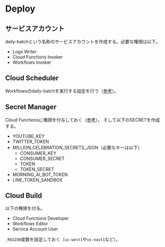 # Deploy
## サービスアカウント
daily-batchという名称のサービスアカウントを作成する。必要な権限は以下。

* Logs Writer
* Cloud Functions Invoker
* Workflows Invoker

## Cloud Scheduler
Workflowsのdaily-batchを実行する設定を行う（[参考](https://cloud.google.com/workflows/docs/schedule-workflow)）。

## Secret Manager
Cloud Functionsに権限を付与しておく（[参考](https://cloud.google.com/functions/docs/configuring/secrets)）。
そして以下のSECRETを作成する。

* YOUTUBE\_KEY
* TWITTER\_TOKEN
* MILLION\_CELEBRATION\_SECRETS\_JSON（必要なキーは以下）
  * CONSUMER\_KEY
  * CONSUMER\_SECRET
  * TOKEN
  * TOKEN\_SECRET
* MORNING\_AI\_BOT\_TOKEN
* LINE\_TOKEN\_SANDBOX

## Cloud Build
以下の権限を付与。

* Cloud Functions Developer
* Workflows Editor
* Service Account User

`_REGION`変数を設定しておく（`us-west1`や`us-east1`など）。
